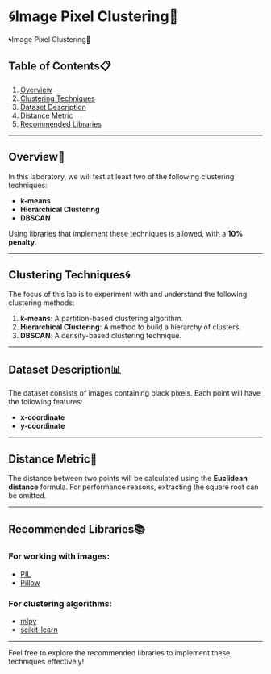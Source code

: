 # 🌀Image Pixel Clustering📏
🌀Image Pixel Clustering📏

## Table of Contents📋
1. [Overview](#overview)
2. [Clustering Techniques](#clustering-techniques)
3. [Dataset Description](#dataset-description)
4. [Distance Metric](#distance-metric)
5. [Recommended Libraries](#recommended-libraries)

---

## Overview📖
In this laboratory, we will test at least two of the following clustering techniques:
- **k-means**
- **Hierarchical Clustering**
- **DBSCAN**

Using libraries that implement these techniques is allowed, with a **10% penalty**.

---

## Clustering Techniques🌀
The focus of this lab is to experiment with and understand the following clustering methods:
1. **k-means**: A partition-based clustering algorithm.
2. **Hierarchical Clustering**: A method to build a hierarchy of clusters.
3. **DBSCAN**: A density-based clustering technique.

---

## Dataset Description📊
The dataset consists of images containing black pixels. Each point will have the following features:
- **x-coordinate**
- **y-coordinate**

---

## Distance Metric📏
The distance between two points will be calculated using the **Euclidean distance** formula. For performance reasons, extracting the square root can be omitted.

---

## Recommended Libraries📚
### For working with images:
- [PIL](http://www.pythonware.com/products/pil/)
- [Pillow](https://pypi.python.org/pypi/Pillow/3.2.0)

### For clustering algorithms:
- [mlpy](http://mlpy.sourceforge.net/)
- [scikit-learn](http://scikit-learn.org/stable/)

---

Feel free to explore the recommended libraries to implement these techniques effectively!
